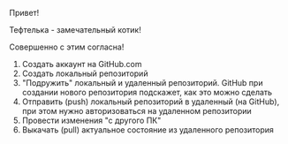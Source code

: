 Привет!

Тефтелька - замечательный котик!

Совершенно с этим согласна!

1. Создать аккаунт на GitHub.com
2. Создать локальный репозиторий
3. "Подружить" локальный и удаленный репозиторий. GitHub при создании нового репозитория подскажет, как это можно сделать
4. Отправить (push) локальный репозиторий в удаленный (на GitHub), при этом нужно авторизоваться на удаленном репозитории
5. Провести изменения "с другого ПК"
6. Выкачать (pull) актуальное состояние из удаленного репозитория